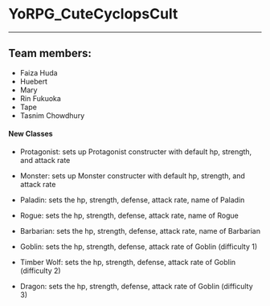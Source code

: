 # YoRPG_CuteCyclopsCult
______________________________

## Team members:
- Faiza Huda
- Huebert
- Mary
- Rin Fukuoka
- Tape
- Tasnim Chowdhury

#### New Classes 
- Protagonist: sets up Protagonist constructer with default hp, strength, and attack rate
- Monster: sets up Monster constructer with default hp, strength, and attack rate

- Paladin: sets the hp, strength, defense, attack rate, name of Paladin
- Rogue: sets the hp, strength, defense, attack rate, name of Rogue
- Barbarian: sets the hp, strength, defense, attack rate, name of Barbarian
- Goblin: sets the hp, strength, defense, attack rate of Goblin (difficulty 1)
- Timber Wolf: sets the hp, strength, defense, attack rate of Goblin (difficulty 2)
- Dragon: sets the hp, strength, defense, attack rate of Goblin (difficulty 3)

